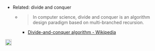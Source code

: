 

- Related: divide and conquer
    - > In computer science, divide and conquer is an algorithm design paradigm based on multi-branched recursion.
        - [Divide-and-conquer algorithm - Wikipedia](https://en.wikipedia.org/wiki/Divide-and-conquer_algorithm)
<img src='https://scrapbox.io/api/pages/nishio/en/icon' alt='en.icon' height="19.5"/>